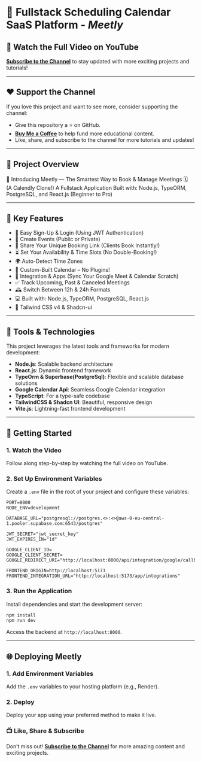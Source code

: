 # 🌟 Fullstack Scheduling Calendar SaaS Platform - _Meetly_

## 🎥 Watch the Full Video on YouTube

**[Subscribe to the Channel](https://tinyurl.com/subcribe-to-techwithEmma)** to stay updated with more exciting projects and tutorials!

---

## ❤️ Support the Channel

If you love this project and want to see more, consider supporting the channel:

- Give this repository a ⭐️ on GitHub.
- **[Buy Me a Coffee](https://www.buymeacoffee.com/techwithemmaofficial)** to help fund more educational content.
- Like, share, and subscribe to the channel for more tutorials and updates!

---

## 📌 Project Overview

🌟 Introducing Meetly — The Smartest Way to Book & Manage Meetings 🗓️ (A Calendly Clone!)
A Fullstack Application Built with: Node.js, TypeORM, PostgreSQL, and React.js (Beginner to Pro)

---

## 🌟 Key Features

- 🔑 Easy Sign-Up & Login (Using JWT Authentication)
- 📅 Create Events (Public or Private)
- 🔗 Share Your Unique Booking Link (Clients Book Instantly!)
- ⏳ Set Your Availability & Time Slots (No Double-Booking!)
- 🌍 Auto-Detect Time Zones
- 📆 Custom-Built Calendar – No Plugins!
- 🔄 Integration & Apps (Sync Your Google Meet & Calendar Scratch)
- ✅ Track Upcoming, Past & Canceled Meetings
- 🕰️ Switch Between 12h & 24h Formats
- 💻 Built with: Node.js, TypeORM, PostgreSQL, React.js
- 🎨 Tailwind CSS v4 & Shadcn-ui

---

## 🚀 Tools & Technologies

This project leverages the latest tools and frameworks for modern development:

- **Node.js**: Scalable backend architecture
- **React.js**: Dynamic frontend framework
- **TypeOrm & Superbase(PostgreSql)**: Flexible and scalable database solutions
- **Google Calendar Api**: Seamless Google Calendar integration
- **TypeScript**: For a type-safe codebase
- **TailwindCSS & Shadcn UI**: Beautiful, responsive design
- **Vite.js**: Lightning-fast frontend development

---

## 🔄 Getting Started

### 1. Watch the Video

Follow along step-by-step by watching the full video on YouTube.

### 2. Set Up Environment Variables

Create a `.env` file in the root of your project and configure these variables:

```plaintext
PORT=8000
NODE_ENV=development

DATABASE_URL="postgresql://postgres.<>:<>@aws-0-eu-central-1.pooler.supabase.com:6543/postgres"

JWT_SECRET="jwt_secret_key"
JWT_EXPIRES_IN="1d"

GOOGLE_CLIENT_ID=
GOOGLE_CLIENT_SECRET=
GOOGLE_REDIRECT_URI="http://localhost:8000/api/integration/google/callback"

FRONTEND_ORIGIN=http://localhost:5173
FRONTEND_INTEGRATION_URL="http://localhost:5173/app/integrations"
```

### 3. Run the Application

Install dependencies and start the development server:

```bash
npm install
npm run dev
```

Access the backend at `http://localhost:8000`.

---

## 🌐 Deploying Meetly

### 1. Add Environment Variables

Add the `.env` variables to your hosting platform (e.g., Render).

### 2. Deploy

Deploy your app using your preferred method to make it live.

### 📺 Like, Share & Subscribe

Don’t miss out! **[Subscribe to the Channel](https://tinyurl.com/subcribe-to-techwithEmma)** for more amazing content and exciting projects.
